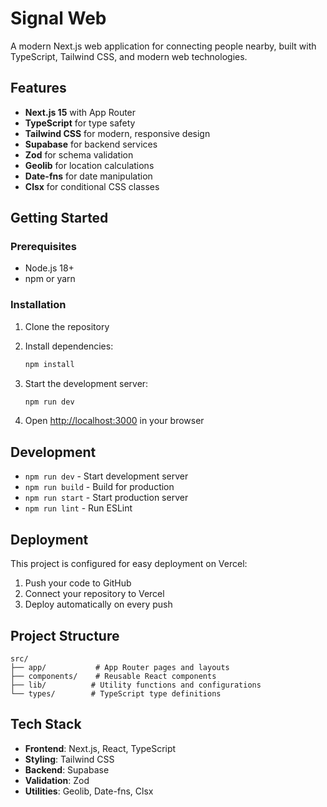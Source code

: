 # Signal Web

A modern Next.js web application for connecting people nearby, built with TypeScript, Tailwind CSS, and modern web technologies.

## Features

- **Next.js 15** with App Router
- **TypeScript** for type safety
- **Tailwind CSS** for modern, responsive design
- **Supabase** for backend services
- **Zod** for schema validation
- **Geolib** for location calculations
- **Date-fns** for date manipulation
- **Clsx** for conditional CSS classes

## Getting Started

### Prerequisites

- Node.js 18+ 
- npm or yarn

### Installation

1. Clone the repository
2. Install dependencies:
   ```bash
   npm install
   ```

3. Start the development server:
   ```bash
   npm run dev
   ```

4. Open [http://localhost:3000](http://localhost:3000) in your browser

## Development

- `npm run dev` - Start development server
- `npm run build` - Build for production
- `npm run start` - Start production server
- `npm run lint` - Run ESLint

## Deployment

This project is configured for easy deployment on Vercel:

1. Push your code to GitHub
2. Connect your repository to Vercel
3. Deploy automatically on every push

## Project Structure

```
src/
├── app/           # App Router pages and layouts
├── components/    # Reusable React components
├── lib/          # Utility functions and configurations
└── types/        # TypeScript type definitions
```

## Tech Stack

- **Frontend**: Next.js, React, TypeScript
- **Styling**: Tailwind CSS
- **Backend**: Supabase
- **Validation**: Zod
- **Utilities**: Geolib, Date-fns, Clsx
